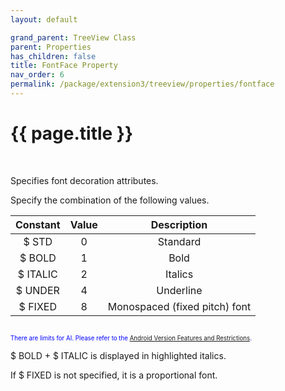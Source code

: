 ```yaml
---
layout: default

grand_parent: TreeView Class
parent: Properties
has_children: false
title: FontFace Property
nav_order: 6
permalink: /package/extension3/treeview/properties/fontface
---
```

# {{ page.title }}
<br>

Specifies font decoration attributes.

Specify the combination of the following values.

| Constant | Value |          Description          |
|:--------:|:-----:|:-----------------------------:|
|   $ STD  |   0   |            Standard           |
|  $ BOLD  |   1   |              Bold             |
| $ ITALIC |   2   |            Italics            |
|  $ UNDER |   4   |           Underline           |
|  $ FIXED |   8   | Monospaced (fixed pitch) font |


<small><span style="color:blue"><br><small>There are limits for AI. Please refer to the <a href="/bizBrowserV/2/2-5/">Android Version Features and Restrictions</a>.</small></span></small>


$ BOLD + $ ITALIC is displayed in highlighted italics.

If $ FIXED is not specified, it is a proportional font.